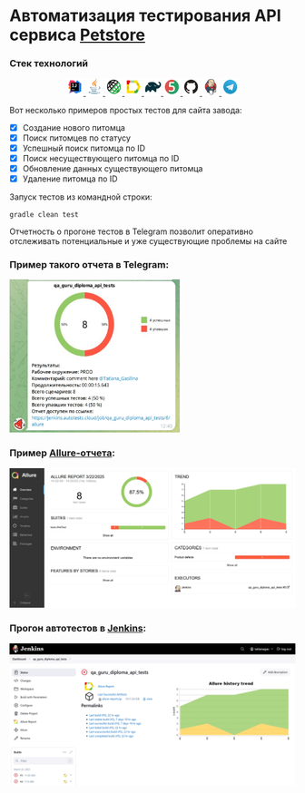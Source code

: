 # Автоматизация тестирования API сервиса [Petstore](https://petstore.swagger.io/)

### Стек технологий

<p align="center">
    <a href="https://www.jetbrains.com/idea" title="IntelliJ IDEA">
        <img width="6%" src="icons/Intelij_IDEA.svg">
    </a>
    <a href="https://www.java.com" title="Java">
        <img width="6%" src="icons/Java.svg">
    </a>
    <a href="https://rest-assured.io/" title="Selenide">
        <img width="6%" src="icons/Rest-Assured.png">
    </a>
    <a href="https://docs.qameta.io/allure" title="Allure Report">
        <img width="6%" src="icons/Allure_Report.svg">
    </a>
    <a href="https://gradle.org" title="Gradle">
        <img width="6%" src="icons/Gradle.svg">
    </a>
    <a href="https://junit.org/junit5" title="JUnit5">
        <img width="6%" src="icons/Junit5.svg">
    </a>
    <a href="https://github.com" title="GitHub">
        <img width="6%" src="icons/GitHub.svg">
    </a>
    <a href="https://www.jenkins.io" title="Jenkins">
        <img width="6%" src="icons/Jenkins.svg">
    </a>
    <a href="https://telegram.org" title="Telegram">
        <img width="6%" src="icons/Telegram.svg">
    </a>
</p>

Вот несколько примеров простых тестов для сайта завода:

- [x] Создание нового питомца
- [x] Поиск питомцев по статусу
- [x] Успешный поиск питомца по ID
- [x] Поиск несуществующего питомца по ID
- [x] Обновление данных существующего питомца
- [x] Удаление питомца по ID

Запуск тестов из командной строки:

```
gradle clean test
```

Отчетность о прогоне тестов в Telegram позволит оперативно отслеживать потенциальные и уже существующие проблемы на
сайте

### Пример такого отчета в Telegram:

<img src="/images/telegram.jpg" width="300" height="270">

### Пример [Allure-отчета](https://jenkins.autotests.cloud/job/qa_guru_diploma_api_tests/allure/):

<img src="/images/allure.jpg" width="600">

### Прогон автотестов в [Jenkins](https://jenkins.autotests.cloud/job/qa_guru_diploma_api_tests/):

<img src="/images/jenkins.jpg" width="600">




